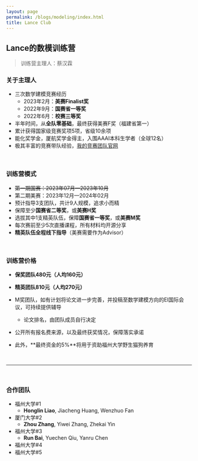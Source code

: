 ```yaml
---
layout: page
permalink: /blogs/modeling/index.html
title: Lance Club
---
```


## Lance的数模训练营

> 训练营主理人：蔡汉霖

### 关于主理人

- 三次数学建模竞赛经历
    - 2023年2月：**美赛Finalist奖**
    - 2022年9月：**国赛省一等奖**
    - 2022年6月：**校赛三等奖**
- 半年时间，从**全队零基础**，最终获得美赛F奖（福建省第一）
- 累计获得国家级竞赛奖项5项，省级10余项
- 能化奖学金，厦航奖学金得主，入围AAAI本科生学者（全球12名）
- 极其丰富的竞赛带队经验，[我的竞赛团队官网](https://fzuiot.site/)

<br>

### 训练营模式

- ~~第一期国赛：2023年07月—2023年10月~~
- 第二期美赛：2023年12月—2024年02月
- 预计指导3支团队，共计9人规模，追求小而精
- 保障至少**国赛省二等奖**，或**美赛H奖**
- 选拔其中1支精英队伍，保障**国赛省一等奖**，或**美赛M奖**
- 每次赛前至少5次直播课程，所有材料均开源分享
- **精英队伍全程线下指导**（美赛需要作为Advisor）

<br>

### 训练营价格

- **保奖团队480元（人均160元）**
- **精英团队810元（人均270元）**
- M奖团队，如有计划将论文进一步完善，并投稿至数学建模方向的EI国际会议，可持续提供辅导
  - 论文排名，由团队成员自行决定

- 公开所有报名费来源，以及最终获奖情况，保障落实承诺
- 此外，**最终资金的5%**将用于资助福州大学野生猫狗养育

<br>

---

<br>

### 合作团队

- 福州大学#1
  - **Honglin Liao**, Jiacheng Huang, Wenzhuo Fan
- 厦门大学#2
  - **Zhou Zhang**, Yiwei Zhang, Zhekai Yin
- 福州大学#3
  - **Run Bai**, Yuechen Qiu, Yanru Chen
- 福州大学#4
- 福州大学#5

<br>

